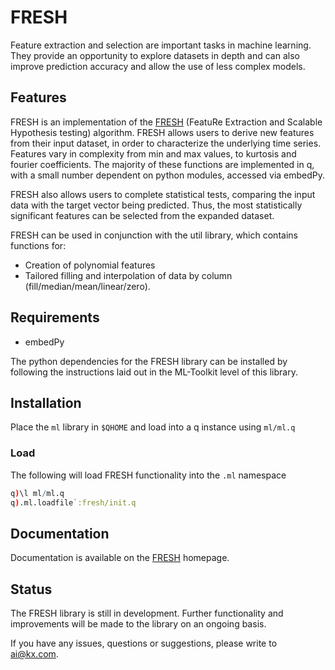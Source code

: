 # FRESH

Feature extraction and selection are important tasks in machine learning. They provide an opportunity to explore datasets in depth and can also improve prediction accuracy and allow the use of less complex models. 

## Features

FRESH is an implementation of the [FRESH](https://arxiv.org/pdf/1610.07717v3.pdf) (FeatuRe Extraction and Scalable Hypothesis testing) algorithm. FRESH allows users to derive new features from their input dataset, in order to characterize the underlying time series. Features vary in complexity from min and max values, to kurtosis and fourier coefficients. The majority of these functions are implemented in q, with a small number dependent on python modules, accessed via embedPy.

FRESH also allows users to complete statistical tests, comparing the input data with the target vector being predicted. Thus, the most statistically significant features can be selected from the expanded dataset.

FRESH can be used in conjunction with the util library, which contains functions for:
- Creation of polynomial features
- Tailored filling and interpolation of data by column (fill/median/mean/linear/zero).

## Requirements

- embedPy

The python dependencies for the FRESH library can be installed by following the instructions laid out in the ML-Toolkit level of this library.

## Installation

Place the `ml` library in `$QHOME` and load into a q instance using `ml/ml.q`

### Load

The following will load FRESH functionality into the `.ml` namespace  
```q
q)\l ml/ml.q
q).ml.loadfile`:fresh/init.q
```

## Documentation

Documentation is available on the [FRESH](../docs/fresh.md) homepage.

## Status
  
The FRESH library is still in development. Further functionality and improvements will be made to the library on an ongoing basis.

If you have any issues, questions or suggestions, please write to ai@kx.com.
